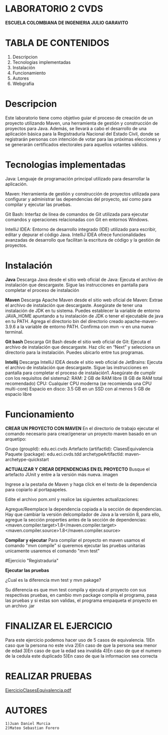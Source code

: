 # LABORATORIO 2 CVDS
  **ESCUELA COLOMBIANA DE INGENIERIA JULIO GARAVITO**
# TABLA DE CONTENIDOS
  1) Descripcion
  2) Tecnologias implementadas
  3) Instalación
  4) Funcionamiento
  5) Autores
  6) Webgrafia

# Descripcion 
  Este laboratorio tiene como objetivo guiar el proceso de creación de un proyecto utilizando Maven, una herramienta de gestión y construcción de proyectos para Java. Además, se llevará a cabo el desarrollo
  de una aplicación básica para la Registraduría Nacional del Estado Civil, donde se registrarán personas con intención de votar para las próximas elecciones y se generarán certificados electorales para
  aquellos votantes válidos.

# Tecnologias implementadas
  Java: Lenguaje de programación principal utilizado para desarrollar la aplicación.

  Maven: Herramienta de gestión y construcción de proyectos utilizada para configurar y administrar las dependencias del proyecto, así como para compilar y ejecutar las pruebas.

  Git Bash: Interfaz de línea de comandos de Git utilizada para ejecutar comandos y operaciones relacionadas con Git en entornos Windows.

  IntelliJ IDEA: Entorno de desarrollo integrado (IDE) utilizado para escribir, editar y depurar el código Java. IntelliJ IDEA ofrece funcionalidades avanzadas de desarrollo que facilitan la escritura de código y la gestión de proyectos.

# Instalación
  **Java**
    Descarga Java desde el sitio web oficial de Java:
    Ejecuta el archivo de instalación que descargaste.
    Sigue las instrucciones en pantalla para completar el proceso de instalación
    
  **Maven**
    Descarga Apache Maven desde el sitio web oficial de Maven:
    Extrae el archivo de instalación que descargaste.
    Asegúrate de tener una instalación de JDK en tu sistema. Puedes establecer la variable de entorno JAVA_HOME      apuntando a tu instalación de JDK o tener el ejecutable de java en tu PATH.
    Agrega el directorio bin del directorio creado apache-maven-3.9.6 a la variable de entorno PATH.
    Confirma con mvn -v en una nueva terminal.
  
  **Git bash**
    Descarga Git Bash desde el sitio web oficial de Git:
    Ejecuta el archivo de instalación que descargaste.
    Haz clic en “Next” y selecciona un directorio para la instalación. Puedes ubicarlo entre tus programas.

  **Intellij**
    Descarga IntelliJ IDEA desde el sitio web oficial de JetBrains:
    Ejecuta el archivo de instalación que descargaste.
    Sigue las instrucciones en pantalla para completar el proceso de instalación1.
    Asegúrate de cumplir con los requisitos del sistema2:
    RAM: 2 GB de RAM libre (8 GB de RAM total recomendado)
    CPU: Cualquier CPU moderna (se recomienda una CPU multi-core)
    Espacio en disco: 3.5 GB en un SSD con al menos 5 GB de espacio libre
    
# Funcionamiento
**CREAR UN PROYECTO CON MAVEN**
En el directorio de trabajo ejecutar el comando necesario para crear/generar un proyecto maven basado en un arquetipo:

Grupo (groupId): edu.eci.cvds
Artefacto (artifactId): ClasesEquivalencia
Paquete (package): edu.eci.cvds.tdd
archetypeArtifactId: maven-archetype-quickstart

**ACTUALIZAR Y CREAR DEPENDENCIAS EN EL PROYECTO**
Busque el artefacto JUnit y entre a la versión más nueva. imagen

Ingrese a la pestaña de Maven y haga click en el texto de la dependencia para copiarlo al portapapeles.

Edite el archivo pom.xml y realice las siguientes actualizaciones:

Agregue/Reemplace la dependencia copiada a la sección de dependencias.
Hay que cambiar la versión delcompilador de Java a la versión 8, para ello, agregue la sección properties antes de la sección de dependencias:
<properties>
<maven.compiler.target>1.8</maven.compiler.target>
<maven.compiler.source>1.8</maven.compiler.source>
</properties>

**Compilar y ejecutar**
Para compliar el proyecto en maven usamos el comando "mvn compile" si queremos ejecutar las pruebas unitarias unicamente usaremos el comando "mvn test"

#Ejercicio "Registraduria"

**Ejecutar las pruebas**

¿Cual es la diferencia mvn test y mvn pakage?

Su diferencia es que mvn test compila y ejecuta el proyecto con sus respectivas pruebas, en cambio mvn package compila el programa, pasa las pruebas y si estas son validas, el programa empaqueta el proyecto en un archivo .jar

# FINALIZAR EL EJERCICIO

Para este ejercicio podemos hacer uso de 5 casos de equivalencia.
	1)En caso que la persona no este viva
	2)En caso de que la persona sea menor de edad
	3)En caso de que la edad sea invalida
	4)En caso de que el numero de la cedula este duplicado
	5)En caso de que la informacion sea correcta

# REALIZAR PRUEBAS

[EjercicioClasesEquivalencia.pdf](https://github.com/murcia0421/CVDS-ClasesEquivalencia/files/14319500/EjercicioClasesEquivalencia.pdf)


# AUTORES
	1)Juan Daniel Murcia
 	2)Mateo Sebastian Forero




   

    

